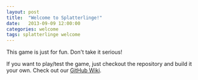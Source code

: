 ```yaml
---
layout: post
title:  "Welcome to Splatterlinge!"
date:   2013-09-09 12:00:00
categories: welcome
tags: splatterlinge welcome
---
```


This game is just for fun. Don't take it serious!

If you want to play/test the game, just checkout the repository and build it your own. Check out our [GitHub Wiki][build-wiki].

[build-wiki]:	https://github.com/splatterlinge/Splatterlinge/wiki/Build-From-Source
